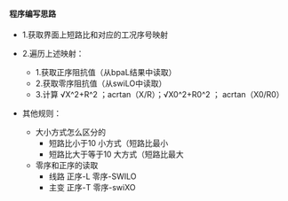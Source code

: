#### 程序编写思路

- 1.获取界面上短路比和对应的工况序号映射

- 2.遍历上述映射：
  - 1.获取正序阻抗值（从bpaL结果中读取）
  - 2.获取零序阻抗值（从swiLO中读取）
  - 3.计算 √X^2+R^2 ；acrtan（X/R）；√X0^2+R0^2 ； acrtan（X0/R0）
- 其他规则：
  - 大小方式怎么区分的
    - 短路比小于10 小方式（短路比最小
    - 短路比大于等于10 大方式（短路比最大
  - 零序和正序的读取
    - 线路 正序-L 零序-SWILO
    - 主变 正序-T 零序-swiXO